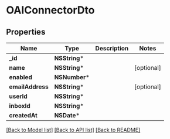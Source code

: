 # OAIConnectorDto

## Properties
Name | Type | Description | Notes
------------ | ------------- | ------------- | -------------
**_id** | **NSString*** |  | 
**name** | **NSString*** |  | [optional] 
**enabled** | **NSNumber*** |  | 
**emailAddress** | **NSString*** |  | [optional] 
**userId** | **NSString*** |  | 
**inboxId** | **NSString*** |  | 
**createdAt** | **NSDate*** |  | 

[[Back to Model list]](../README#documentation-for-models) [[Back to API list]](../README#documentation-for-api-endpoints) [[Back to README]](../README)


